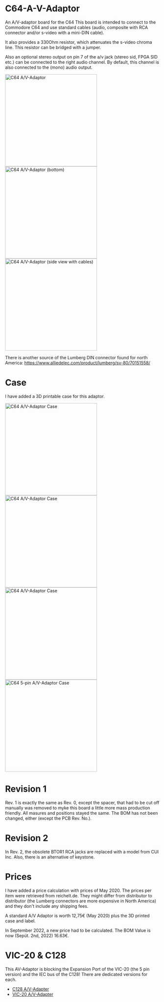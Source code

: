 # C64-A-V-Adaptor
An A/V-adaptor board for the C64
This board is intended to connect to the Commodore C64 and use standard cables (audio, composite with RCA connector and/or s-video with a mini-DIN cable).

It also provides a 330Ohm resistor, which attenuates the s-video chroma line. This resistor can be bridged with a jumper. 

Also an optional stereo output on pin 7 of the a/v jack (stereo sid, FPGA SID etc.) can be connected to the right audio channel. By default, this channel is also connected to the (mono) audio output.

<img src="https://github.com/svenpetersen1965/C64-A-V-Adaptor/blob/master/Rev.%200/pictures/2810_AV-adaptor_breadbin.JPG" width="300" alt="C64 A/V-Adaptor">

<img src="https://github.com/svenpetersen1965/C64-A-V-Adaptor/blob/master/Rev.%200/pictures/2811_-_av-adaptor_bottom.JPG" width="300" alt="C64 A/V-Adaptor (bottom)">

<img src="https://github.com/svenpetersen1965/C64-A-V-Adaptor/blob/master/Rev.%200/pictures/2823_-_side_view_with_cables.JPG" width="300" alt="C64 A/V-Adaptor (side view with cables)">

There is another source of the Lumberg DIN connector found for north America: https://www.alliedelec.com/product/lumberg/sv-80/70151558/ 

# Case

I have added a 3D printable case for this adaptor.

<img src="https://github.com/svenpetersen1965/C64-A-V-Adaptor/blob/master/case/Rev.%200/pictures/AV%20adaptor%20case%20explosion.png" width="300" alt="C64 A/V-Adaptor Case">

<img src="https://github.com/svenpetersen1965/C64-A-V-Adaptor/blob/master/case/Rev.%200/pictures/2864_-_Adaptor_with_C64_front.JPG" width="300" alt="C64 A/V-Adaptor Case">

<img src="https://github.com/svenpetersen1965/C64-A-V-Adaptor/blob/master/case/Rev.%200/pictures/AV-Adaptor_case%20v15.png" width="300" alt="C64 A/V-Adaptor Case">
<img src="https://github.com/svenpetersen1965/C64-A-V-Adaptor/blob/master/case/Rev.%200/pictures/AV-Adaptor_case_5pin%20v5.png" width="300" alt="C64 5-pin A/V-Adaptor Case">

# Revision 1

Rev. 1 is exactly the same as Rev. 0, except the spacer, that had to be cut off manually was removed to myke this board a little more mass production friendly. All masures and positions stayed the same. The BOM has not been changed, either (except the PCB Rev. No.).

# Revision 2
In Rev. 2, the obsolete BTOR1 RCA jacks are replaced with a model from CUI Inc. Also, there is an alternative of keystone.

# Prices

I have added a price calculation with prices of May 2020. The  prices per item were retrieved from reichelt.de. They might differ from distributor to distributor (the Lumberg connectors are more expensive in North America) and they don't include any shipping fees.

A standard A/V Adaptor is worth 12,75€ (May 2020) plus the 3D printed case and label.

In September 2022, a new price had to be calculated. The BOM Value is now (Sepüt. 2nd, 2022) 16.63€. 

# VIC-20 & C128

This AV-Adaptor is blocking the Expansion Port of the VIC-20 (the 5 pin version) and the IEC bus of the C128! There are dedicated versions for each.

* <a href="https://github.com/svenpetersen1965/C128-A-V-Adapter">C128 A/V-Adapter</a>
* <a href="https://github.com/svenpetersen1965/VIC-20_AV-Adapter">VIC-20 A/V-Adapter</a>



